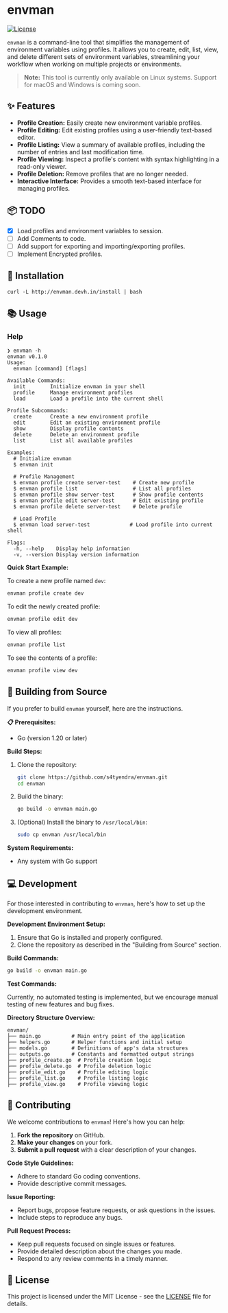 # envman

[![License](https://img.shields.io/badge/License-MIT-blue.svg)](https://opensource.org/licenses/MIT)

`envman` is a command-line tool that simplifies the management of environment variables using profiles. It allows you to create, edit, list, view, and delete different sets of environment variables, streamlining your workflow when working on multiple projects or environments.

> **Note:** This tool is currently only available on Linux systems. Support for macOS and Windows is coming soon.


## ✨ Features

-   **Profile Creation:** Easily create new environment variable profiles.
-   **Profile Editing:** Edit existing profiles using a user-friendly text-based editor.
-   **Profile Listing:** View a summary of available profiles, including the number of entries and last modification time.
-   **Profile Viewing:** Inspect a profile's content with syntax highlighting in a read-only viewer.
-   **Profile Deletion:** Remove profiles that are no longer needed.
-   **Interactive Interface:** Provides a smooth text-based interface for managing profiles.

## 📦 TODO

- [x] Load profiles and environment variables to session.
- [ ] Add Comments to code.
- [ ] Add support for exporting and importing/exporting profiles.
- [ ] Implement Encrypted profiles.

## 🚀 Installation

```shell
curl -L http://envman.devh.in/install | bash
```

## 📚 Usage

### **Help**

```shell
❯ envman -h
envman v0.1.0
Usage:
  envman [command] [flags]

Available Commands:
  init        Initialize envman in your shell
  profile     Manage environment profiles
  load        Load a profile into the current shell

Profile Subcommands:
  create      Create a new environment profile
  edit        Edit an existing environment profile
  show        Display profile contents
  delete      Delete an environment profile
  list        List all available profiles

Examples:
  # Initialize envman
  $ envman init

  # Profile Management
  $ envman profile create server-test    # Create new profile
  $ envman profile list                  # List all profiles
  $ envman profile show server-test      # Show profile contents
  $ envman profile edit server-test      # Edit existing profile
  $ envman profile delete server-test    # Delete profile

  # Load Profile
  $ envman load server-test             # Load profile into current shell

Flags:
  -h, --help    Display help information
  -v, --version Display version information

```


**Quick Start Example:**

To create a new profile named `dev`:

```bash
envman profile create dev
```

To edit the newly created profile:

```bash
envman profile edit dev
```

To view all profiles:

```bash
envman profile list
```

To see the contents of a profile:

```bash
envman profile view dev
```

## 🔨 Building from Source

If you prefer to build `envman` yourself, here are the instructions.

**📋 Prerequisites:**

-   Go (version 1.20 or later)

**Build Steps:**

1.  Clone the repository:
    ```bash
    git clone https://github.com/s4tyendra/envman.git
    cd envman
    ```
2.  Build the binary:
    ```bash
    go build -o envman main.go
    ```
3. (Optional) Install the binary to `/usr/local/bin`:
    ```bash
    sudo cp envman /usr/local/bin
    ```

**System Requirements:**

- Any system with Go support

## 💻 Development

For those interested in contributing to `envman`, here's how to set up the development environment.

**Development Environment Setup:**

1.  Ensure that Go is installed and properly configured.
2.  Clone the repository as described in the "Building from Source" section.

**Build Commands:**

```bash
go build -o envman main.go
```

**Test Commands:**

Currently, no automated testing is implemented, but we encourage manual testing of new features and bug fixes.

**Directory Structure Overview:**

```
envman/
├── main.go          # Main entry point of the application
├── helpers.go       # Helper functions and initial setup
├── models.go        # Definitions of app's data structures
├── outputs.go       # Constants and formatted output strings
├── profile_create.go  # Profile creation logic
├── profile_delete.go  # Profile deletion logic
├── profile_edit.go    # Profile editing logic
├── profile_list.go    # Profile listing logic
├── profile_view.go    # Profile viewing logic
```

## 🤝 Contributing

We welcome contributions to `envman`! Here's how you can help:

1.  **Fork the repository** on GitHub.
2.  **Make your changes** on your fork.
3.  **Submit a pull request** with a clear description of your changes.

**Code Style Guidelines:**
- Adhere to standard Go coding conventions.
- Provide descriptive commit messages.

**Issue Reporting:**

- Report bugs, propose feature requests, or ask questions in the issues.
- Include steps to reproduce any bugs.

**Pull Request Process:**

- Keep pull requests focused on single issues or features.
- Provide detailed description about the changes you made.
- Respond to any review comments in a timely manner.

## 📄 License

This project is licensed under the MIT License - see the [LICENSE](https://opensource.org/licenses/MIT) file for details.
